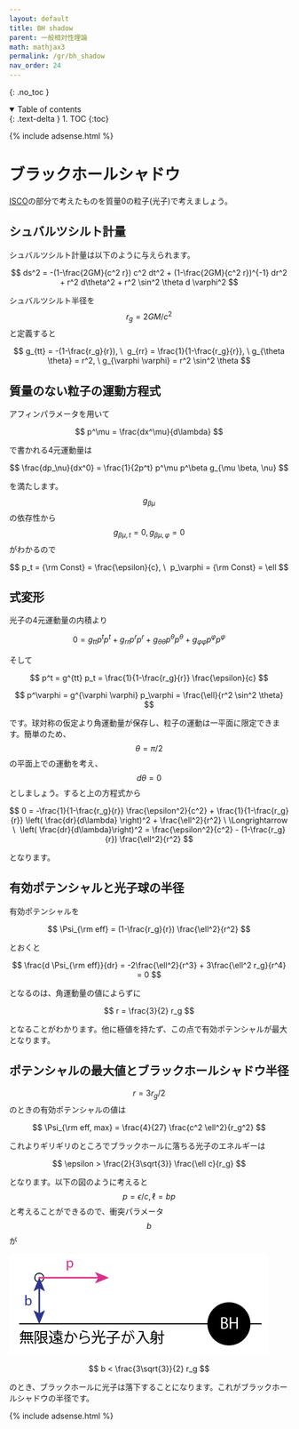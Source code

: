 ```yaml
---
layout: default
title: BH shadow
parent: 一般相対性理論
math: mathjax3
permalink: /gr/bh_shadow
nav_order: 24
---
```


{: .no_toc }

<details open markdown="block">
  <summary>
    Table of contents
  </summary>
  {: .text-delta }
1. TOC
{:toc}
</details>

{% include adsense.html %}

# ブラックホールシャドウ

[ISCO](/gr/isco)の部分で考えたものを質量0の粒子(光子)で考えましょう。

## シュバルツシルト計量

シュバルツシルト計量は以下のように与えられます。

$$
ds^2 
= -(1-\frac{2GM}{c^2 r}) c^2 dt^2 + (1-\frac{2GM}{c^2 r})^{-1} dr^2 + r^2 d\theta^2 + r^2 \sin^2 \theta d \varphi^2
$$

シュバルツシルト半径を$$r_g = 2GM/c^2$$と定義すると

$$
g_{tt} = -(1-\frac{r_g}{r}), \ 
g_{rr} = \frac{1}{1-\frac{r_g}{r}}, \
g_{\theta \theta} = r^2, \ 
g_{\varphi \varphi} = r^2 \sin^2 \theta
$$

## 質量のない粒子の運動方程式

アフィンパラメータを用いて

$$
p^\mu = \frac{dx^\mu}{d\lambda}
$$

で書かれる4元運動量は

$$
\frac{dp_\nu}{dx^0} 
= \frac{1}{2p^t} p^\mu p^\beta g_{\mu \beta, \nu}
$$

を満たします。  
$$g_{\beta \mu}$$の依存性から$$g_{\beta \mu, t} = 0, g_{\beta \mu, \varphi} = 0$$がわかるので

$$
p_t = {\rm Const} = \frac{\epsilon}{c}, \ 
p_\varphi = {\rm Const} = \ell
$$

## 式変形

光子の4元運動量の内積より

$$
0 = g_{tt} p^t p^t + g_{rr} p^r p^r + g_{\theta \theta} p^\theta p^\theta + g_{\varphi \varphi} p^\varphi p^\varphi
$$

そして

$$
p^t = g^{tt} p_t = \frac{1}{1-\frac{r_g}{r}} \frac{\epsilon}{c} 
$$

$$
p^\varphi = g^{\varphi \varphi} p_\varphi = \frac{\ell}{r^2 \sin^2 \theta} 
$$

です。球対称の仮定より角運動量が保存し、粒子の運動は一平面に限定できます。簡単のため、$$\theta=\pi/2$$の平面上での運動を考え、$$d\theta = 0$$としましょう。すると上の方程式から

$$
0 = -\frac{1}{1-\frac{r_g}{r}} \frac{\epsilon^2}{c^2} + \frac{1}{1-\frac{r_g}{r}} \left( \frac{dr}{d\lambda} \right)^2 + \frac{\ell^2}{r^2} \ \Longrightarrow \ 
\left( \frac{dr}{d\lambda}\right)^2 = \frac{\epsilon^2}{c^2} - (1-\frac{r_g}{r}) \frac{\ell^2}{r^2}
$$

となります。

## 有効ポテンシャルと光子球の半径

有効ポテンシャルを

$$
\Psi_{\rm eff} 
= (1-\frac{r_g}{r}) \frac{\ell^2}{r^2}
$$

とおくと

$$
\frac{d \Psi_{\rm eff}}{dr} 
= -2\frac{\ell^2}{r^3} + 3\frac{\ell^2 r_g}{r^4} = 0
$$

となるのは、角運動量の値によらずに

$$
r = \frac{3}{2} r_g
$$

となることがわかります。他に極値を持たず、この点で有効ポテンシャルが最大となります。

## ポテンシャルの最大値とブラックホールシャドウ半径

$$r = 3 r_g /2$$のときの有効ポテンシャルの値は

$$
\Psi_{\rm eff, max} = \frac{4}{27} \frac{c^2 \ell^2}{r_g^2}
$$

これよりギリギリのところでブラックホールに落ちる光子のエネルギーは

$$
\epsilon > \frac{2}{3\sqrt{3}} \frac{\ell c}{r_g}
$$

となります。以下の図のように考えると$$p= \epsilon/c, \ell = b p$$と考えることができるので、衝突パラメータ$$b$$が

![ブラックホールに入射する光子と衝突パラメータ](/assets/images/gr/bh_shadow.png)

$$
b < \frac{3\sqrt{3}}{2} r_g
$$

のとき、ブラックホールに光子は落下することになります。これがブラックホールシャドウの半径です。

{% include adsense.html %}